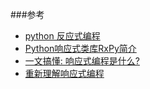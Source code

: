 ###参考

* [python 反应式编程](https://blog.csdn.net/aiwangtingyun/article/details/105956779) 
* [Python响应式类库RxPy简介](https://blog.csdn.net/u011054333/article/details/107240111)
* [一文搞懂: 响应式编程是什么?](https://blog.csdn.net/qq_38619183/article/details/112430869)
* [重新理解响应式编程](https://www.jianshu.com/p/c95e29854cb1)